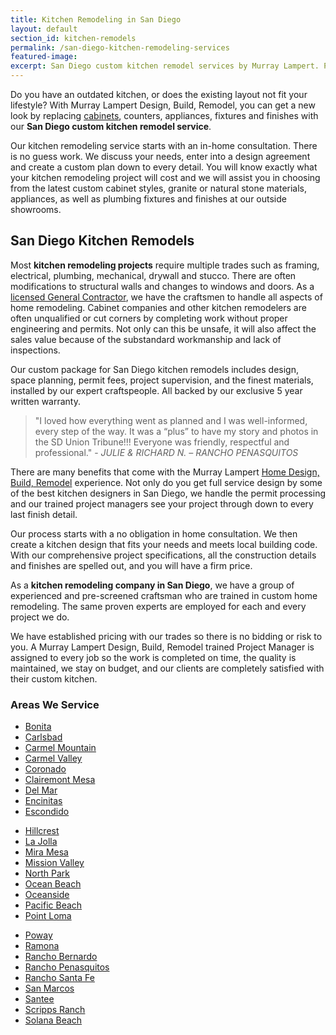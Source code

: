 ```yaml
---
title: Kitchen Remodeling in San Diego
layout: default
section_id: kitchen-remodels
permalink: /san-diego-kitchen-remodeling-services
featured-image:
excerpt: San Diego custom kitchen remodel services by Murray Lampert. Providing kitchen remodeling in San Diego since 1975. View our kitchen remodel projects today.
---
```


Do you have an outdated kitchen, or does the existing layout not fit your lifestyle? With Murray Lampert Design, Build, Remodel, you can get a new look by replacing <a href="/san-diego-custom-cabinet-construction-services/">cabinets</a>, counters, appliances, fixtures and finishes with our **San Diego custom kitchen remodel service**.

Our kitchen remodeling service starts with an in-home consultation. There is no guess work. We discuss your needs, enter into a design agreement and create a custom plan down to every detail. You will know exactly what your kitchen remodeling project will cost and we will assist you in choosing from the latest custom cabinet styles, granite or natural stone materials, appliances, as well as plumbing fixtures and finishes at our outside showrooms.

## San Diego Kitchen Remodels

Most **kitchen remodeling projects** require multiple trades such as framing, electrical, plumbing, mechanical, drywall and stucco. There are often modifications to structural walls and changes to windows and doors. As a [licensed General Contractor](https://www2.cslb.ca.gov/OnlineServices/CheckLicenseII/LicenseDetail.aspx?LicNum=458038), we have the craftsmen to handle all aspects of home remodeling. Cabinet companies and other kitchen remodelers are often unqualified or cut corners by completing work without proper engineering and permits. Not only can this be unsafe, it will also affect the sales value because of the substandard workmanship and lack of inspections.

Our custom package for San Diego kitchen remodels includes design, space planning, permit fees, project supervision, and the finest materials, installed by our expert craftspeople. All backed by our exclusive 5 year written warranty.

> "I loved how everything went as planned and I was well-informed, every step of the way. It was a “plus” to have my story and photos in the SD Union Tribune!!! Everyone was friendly, respectful and professional." - _JULIE &amp; RICHARD N. – RANCHO PENASQUITOS_

There are many benefits that come with the Murray Lampert [Home Design, Build, Remodel](/) experience. Not only do you get full service design by some of the best kitchen designers in San Diego, we handle the permit processing and our trained project managers see your project through down to every last finish detail.

Our process starts with a no obligation in home consultation. We then create a kitchen design that fits your needs and meets local building code. With our comprehensive project specifications, all the construction details and finishes are spelled out, and you will have a firm price.

As a **kitchen remodeling company in San Diego**, we have a group of experienced and pre-screened craftsman who are trained in custom home remodeling. The same proven experts are employed for each and every project we do.

We have established pricing with our trades so there is no bidding or risk to you. A Murray Lampert Design, Build, Remodel trained Project Manager is assigned to every job so the work is completed on time, the quality is maintained, we stay on budget, and our clients are completely satisfied with their custom kitchen.

### Areas We Service

<section class="flex-section">
  <ul class="city-list">
  	<li><a href="http://murraylampert.com/kitchen-remodeling-bonita">Bonita</a></li>
  	<li><a href="http://murraylampert.com/kitchen-remodeling-carlsbad">Carlsbad</a></li>
  	<li><a href="http://murraylampert.com/kitchen-remodeling-carmel-mountain">Carmel Mountain</a></li>
  	<li><a href="http://murraylampert.com/kitchen-remodeling-carmel-valley">Carmel Valley</a></li>
  	<li><a href="http://murraylampert.com/kitchen-remodeling-coronado">Coronado</a></li>
  	<li><a href="http://murraylampert.com/kitchen-remodel-clairemont-mesa">Clairemont Mesa</a></li>
  	<li><a href="http://murraylampert.com/kitchen-remodeling-del-mar">Del Mar</a></li>
  	<li><a href="http://murraylampert.com/kitchen-remodeling-encinitas">Encinitas</a></li>
  	<li><a href="http://murraylampert.com/kitchen-remodeling-escondido">Escondido</a></li>
  </ul>
  <ul class="city-list">
   	<li><a href="http://murraylampert.com/kitchen-remodeling-hillcrest">Hillcrest</a></li>
   	<li><a href="http://murraylampert.com/kitchen-remodeling-la-jolla">La Jolla</a></li>
   	<li><a href="http://murraylampert.com/kitchen-remodeling-mira-mesa">Mira Mesa</a></li>
   	<li><a href="http://murraylampert.com/kitchen-remodeling-mission-valley">Mission Valley</a></li>
   	<li><a href="http://murraylampert.com/kitchen-remodeling-north-park">North Park</a></li>
   	<li><a href="http://murraylampert.com/kitchen-remodeling-ocean-beach">Ocean Beach</a></li>
   	<li><a href="http://murraylampert.com/kitchen-remodeling-oceanside">Oceanside</a></li>
   	<li><a href="http://murraylampert.com/kitchen-remodeling-pacific-beach">Pacific Beach</a></li>
   	<li><a href="http://murraylampert.com/kitchen-remodeling-point-loma">Point Loma</a></li>
  </ul>
  <ul class="city-list">
   	<li><a href="http://murraylampert.com/kitchen-remodeling-poway">Poway</a></li>
   	<li><a href="http://murraylampert.com/kitchen-remodeling-ramona">Ramona</a></li>
   	<li><a href="http://murraylampert.com/kitchen-remodel-rancho-bernardo">Rancho Bernardo</a></li>
   	<li><a href="http://murraylampert.com/kitchen-remodeling-rancho-penasquitos">Rancho Penasquitos</a></li>
   	<li><a href="http://murraylampert.com/kitchen-remodeling-rancho-santa-fe">Rancho Santa Fe</a></li>
   	<li><a href="http://murraylampert.com/kitchen-remodel-san-marcos">San Marcos</a></li>
   	<li><a href="http://murraylampert.com/kitchen-remodeling-santee">Santee</a></li>
   	<li><a href="http://murraylampert.com/kitchen-remodeling-scripps-ranch">Scripps Ranch</a></li>
   	<li><a href="http://murraylampert.com/kitchen-remodeling-solana-beach">Solana Beach</a></li>
  </ul>
</section>
